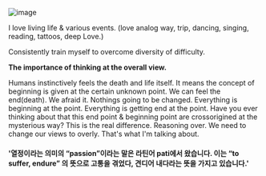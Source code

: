 ![image](https://user-images.githubusercontent.com/63998542/231204601-28d2bf12-0961-4338-94c2-6c8919475d8c.png)


I love living life & various events. 
(love analog way, trip, dancing, singing, reading, tattoos, deep Love.)

Consistently train myself to overcome diversity of difficulty.

**The importance of thinking at the overall view.** 

Humans instinctively feels the death and life itself. It means the concept of beginning is given at the certain unknown point.
We can feel the end(death). We afraid it. Nothings going to be changed. Everything is beginning at the point. Everything is getting end at the point. Have you ever thinking about that this end point & beginning point are crossorigined at the mysterious way? This is the real difference. Reasoning over. We need to change our views to overly. That's what I'm talking about. 

#### '열정이라는 의미의 “passion”이라는 말은 라틴어 pati에서 왔습니다. 이는 **“to suffer, endure”** 의 뜻으로 고통을 겪었다, 견디어 내다라는 뜻을 가지고 있습니다.'
